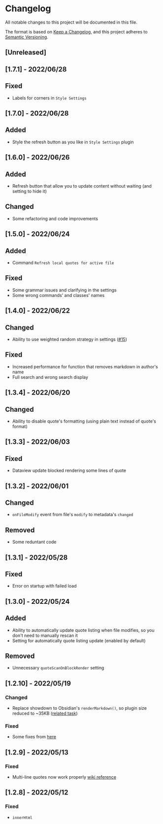# Changelog
All notable changes to this project will be documented in this file.

The format is based on [Keep a Changelog](https://keepachangelog.com/en/1.0.0/),
and this project adheres to [Semantic Versioning](https://semver.org/spec/v2.0.0.html).

## [Unreleased]

## [1.7.1] - 2022/06/28
## Fixed
- Labels for corners in `Style Settings`

## [1.7.0] - 2022/06/28
## Added
- Style the refresh button as you like in `Style Settings` plugin

## [1.6.0] - 2022/06/26
## Added
- Refresh button that allow you to update content without waiting (and setting to hide it)

## Changed
- Some refactoring and code improvements

## [1.5.0] - 2022/06/24
## Added
- Command `Refresh local quotes for active file`

## Fixed
- Some grammar issues and clarifying in the settings
- Some wrong commands' and classes' names

## [1.4.0] - 2022/06/22
## Changed
- Ability to use weighted random strategy in settings ([#15](https://github.com/ka1tzyu/local-quotes/issues/15))

## Fixed
- Increased performance for function that removes markdown in author's name
- Full search and wrong search display

## [1.3.4] - 2022/06/20
## Changed
- Ability to disable quote's formatting (using plain text instead of quote's format)

## [1.3.3] - 2022/06/03
## Fixed
- Dataview update blocked rendering some lines of quote

## [1.3.2] - 2022/06/01
## Changed
- `onFileModify` event from file's `modify` to metadata's `changed`

## Removed
- Some reduntant code

## [1.3.1] - 2022/05/28
## Fixed
- Error on startup with failed load

## [1.3.0] - 2022/05/24
## Added
- Ability to automatically update quote listing when file modifies, so you don't need to manually rescan it
- Setting for automatically quote listing update (enabled by default)

## Removed
- Unnecessary `quoteScanOnBlockRender` setting

## [1.2.10] - 2022/05/19
### Changed
- Replace showdown to Obsidian's `renderMarkdown()`, so plugin size reduced to ~35KB 
([related task](https://github.com/ka1tzyu/local-quotes/projects/1#card-82152964))

### Fixed
- Some fixes from [here](https://github.com/ka1tzyu/local-quotes/projects/1#card-82152799)

## [1.2.9] - 2022/05/13
### Fixed
- Multi-line quotes now work properly 
[wiki reference](https://github.com/ka1tzyu/local-quotes/wiki/How-quote-listings-work#-multi-line-quotes)

## [1.2.8] - 2022/05/12
### Fixed
- `innerHtml` <script> execution vulnerability

## [1.2.7] - 2022/05/12
### Fixed
- Grammar issues and setting name

## [1.2.6] - 2022/05/12
### Fixed
- Quotes now in settings, so you can view your first loaded note's quote block without page reload

## [1.2.5] - 2022/05/11
### Fixed
- On slow devices `onLayoutReady` does it work slowly than page render

## [1.2.4] - 2022/05/11
### Added
- Ability to configure quoteVault updating while code block renders

### Changed
- Some movements in settings

### Fixed
- Special notice on `*` validating instead of no authors notice warning
- Quote duplicating

## [1.2.3] - 2022/05/11
### Fixed
- Remove unnecessary notice (dev)

## [1.2.2] - 2022/05/10
### Fixed
- Now quote slicing based on first space position rathar than persistent position

## [1.2.1] - 2022/05/10
### Fixed
- Now author's may contain words in any language

## [1.2.0] - 2022/05/10
### Added
- New modal - `Local Quote Statistics` with basic local quotes' stats
- Ability to inherit listing's style in quote block (enable via settings, off by default)

### Changed
- Danger setting got their own settings category - `Danger Zone`

### Fixed
- You can use markdown (bold/italic style) to your quote's listings headers (`:::**Author**:::`)

## [1.1.1] - 2022/05/10
### Changed
- Auto generated id's length moved to settings
- Search validator now returns special message if there is no valid authors in search

### Fixed
- Constant regular expressions improvements

## [1.1.0] - 2022/05/09
### Added
- Ability to use markdown (highlight too) inside quote's format setting and quotes' listings
- New setting that allows to validate advanced search
- [One-time quote](https://github.com/ka1tzyu/local-quotes/wiki/What-is-one-time-quote%3F) — brand-new quote type
- New setting — `Clear one-time blocks`
- New modal — `One-Time Quote Maker`
- New command — `Open One-Time Quote Maker`

### Removed
- Unnecessary `reload button` setting

### Fixed
- Notice from Quote Maker now return `search` rather than `null` from uncreated content

## [1.0.0] - 2022/05/08
### BREAKING CHANGE
- New BlockMetadata design(read
[this wiki](https://github.com/ka1tzyu/local-quotes/wiki/How-to-switch-from-%600.x.x%60-to-%601.x.x%60)
to switch from `0.x.x` to `1.x.x`)

### Added
- Error model that occurs when you summon `Quote Maker` with no quote listings
- [Wiki page](https://github.com/ka1tzyu/local-quotes/wiki/How-quote-listings-work) about quote listing (and refer to it in error modal)
- Search possibilities ([wiki](https://github.com/ka1tzyu/local-quotes/wiki/How-to-use-search))

### Changed
- Modal styling (emojis)

### Fixed
- More space between buttons in `Quote Maker`

## [0.2.1] - 2022/05/08
### Fixed
- Plugin now searches tag in any position and source (frontmatter) (#12)

### Changed
- Modal name now is Quote Maker
- Some code improvements

## [0.2.0] - 2022/05/07
### Added
- Ability to change quote format in settings
- All-in-one 'Quote Maker' modal that simplify the way of quote block making ([more info](https://github.com/ka1tzyu/local-quotes#%EF%B8%8Fquote-maker))

### Fixed
- Some grammar issues in [README](README.md)

## [0.1.1] - 2022/05/06
### Added
- Setting with ability to clear blockMetadata

### Fixed
- `customClass` behavior
- Some notices for better user experience

## [0.1.0] - 2022/05/06
### Added
- Basic functionality described in [README](README.md)
